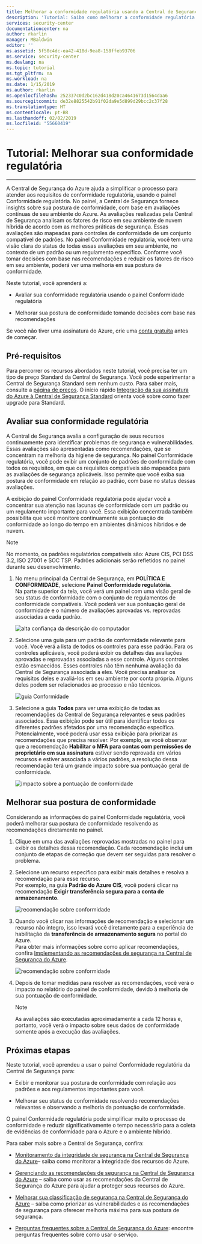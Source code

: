 ```yaml
---
title: Melhorar a conformidade regulatória usando a Central de Segurança do Azure | Microsoft Docs
description: 'Tutorial: Saiba como melhorar a conformidade regulatória usando a Central de Segurança do Azure.'
services: security-center
documentationcenter: na
author: rkarlin
manager: MBaldwin
editor: ''
ms.assetid: 5f50c4dc-ea42-418d-9ea8-158ffeb93706
ms.service: security-center
ms.devlang: na
ms.topic: tutorial
ms.tgt_pltfrm: na
ms.workload: na
ms.date: 1/15/2019
ms.author: rkarlin
ms.openlocfilehash: 252337c0d2bc162d418d20ca4641673d1564daa6
ms.sourcegitcommit: de32e8825542b91f02da9e5d899d29bcc2c37f28
ms.translationtype: HT
ms.contentlocale: pt-BR
ms.lasthandoff: 02/02/2019
ms.locfileid: "55660419"
---
```

# <a name="tutorial-improve-your-regulatory-compliance"></a>Tutorial: Melhorar sua conformidade regulatória
---

A Central de Segurança do Azure ajuda a simplificar o processo para atender aos requisitos de conformidade regulatória, usando o painel Conformidade regulatória. No painel, a Central de Segurança fornece insights sobre sua postura de conformidade, com base em avaliações contínuas de seu ambiente do Azure. As avaliações realizadas pela Central de Segurança analisam os fatores de risco em seu ambiente de nuvem híbrida de acordo com as melhores práticas de segurança. Essas avaliações são mapeadas para controles de conformidade de um conjunto compatível de padrões. No painel Conformidade regulatória, você tem uma visão clara do status de todas essas avaliações em seu ambiente, no contexto de um padrão ou um regulamento específico. Conforme você tomar decisões com base nas recomendações e reduzir os fatores de risco em seu ambiente, poderá ver uma melhoria em sua postura de conformidade.

Neste tutorial, você aprenderá a:

-   Avaliar sua conformidade regulatória usando o painel Conformidade regulatória

-   Melhorar sua postura de conformidade tomando decisões com base nas recomendações

Se você não tiver uma assinatura do Azure, crie uma [conta gratuita](https://azure.microsoft.com/free/) antes de começar.

## <a name="prerequisites"></a>Pré-requisitos

Para percorrer os recursos abordados neste tutorial, você precisa ter um tipo de preço Standard da Central de Segurança. Você pode experimentar a Central de Segurança Standard sem nenhum custo.
Para saber mais, consulte a [página de preços](https://azure.microsoft.com/pricing/details/security-center/). O início rápido [Integração da sua assinatura do Azure à Central de Segurança Standard](https://docs.microsoft.com/azure/security-center/security-center-get-started) orienta você sobre como fazer upgrade para Standard.

##  <a name="assess-your-regulatory-compliance"></a>Avaliar sua conformidade regulatória

A Central de Segurança avalia a configuração de seus recursos continuamente para identificar problemas de segurança e vulnerabilidades. Essas avaliações são apresentadas como recomendações, que se concentram na melhoria da higiene de segurança. No painel Conformidade regulatória, você pode exibir um conjunto de padrões de conformidade com todos os requisitos, em que os requisitos compatíveis são mapeados para as avaliações de segurança aplicáveis. Isso permite que você exiba sua postura de conformidade em relação ao padrão, com base no status dessas avaliações.

A exibição do painel Conformidade regulatória pode ajudar você a concentrar sua atenção nas lacunas de conformidade com um padrão ou um regulamento importante para você. Essa exibição concentrada também possibilita que você monitore continuamente sua pontuação de conformidade ao longo do tempo em ambientes dinâmicos híbridos e de nuvem.

>[!NOTE]
> No momento, os padrões regulatórios compatíveis são: Azure CIS, PCI DSS 3.2, ISO 27001 e SOC TSP. Padrões adicionais serão refletidos no painel durante seu desenvolvimento.

1.  No menu principal da Central de Segurança, em **POLÍTICA E CONFORMIDADE**, selecione **Painel Conformidade regulatória**. <br>
Na parte superior da tela, você verá um painel com uma visão geral de seu status de conformidade com o conjunto de regulamentos de conformidade compatíveis. Você poderá ver sua pontuação geral de conformidade e o número de avaliações aprovadas vs. reprovadas associadas a cada padrão.

    ![alta confiança da descrição do computador](./media/security-center-compliance-dashboard/compliance-dashboard.png)


2.  Selecione uma guia para um padrão de conformidade relevante para você. Você verá a lista de todos os controles para esse padrão. Para os controles aplicáveis, você poderá exibir os detalhes das avaliações aprovadas e reprovadas associadas a esse controle. Alguns controles estão esmaecidos. Esses controles não têm nenhuma avaliação da Central de Segurança associada a eles. Você precisa analisar os requisitos deles e avaliá-los em seu ambiente por conta própria. Alguns deles podem ser relacionados ao processo e não técnicos.

    ![guia Conformidade](./media/security-center-compliance-dashboard/compliance-pci.png)

3.  Selecione a guia **Todos** para ver uma exibição de todas as recomendações da Central de Segurança relevantes e seus padrões associados. Essa exibição pode ser útil para identificar todos os diferentes padrões afetados por uma recomendação específica. <br> Potencialmente, você poderá usar essa exibição para priorizar as recomendações que precisa resolver. Por exemplo, se você observar que a recomendação **Habilitar o MFA para contas com permissões de proprietário em sua assinatura** estiver sendo reprovada em vários recursos e estiver associada a vários padrões, a resolução dessa recomendação terá um grande impacto sobre sua pontuação geral de conformidade.

    ![impacto sobre a pontuação de conformidade](./media/security-center-compliance-dashboard/compliance-all-tabs.png)

## <a name="improve-your-compliance-posture"></a>Melhorar sua postura de conformidade


Considerando as informações do painel Conformidade regulatória, você poderá melhorar sua postura de conformidade resolvendo as recomendações diretamente no painel.

1.  Clique em uma das avaliações reprovadas mostradas no painel para exibir os detalhes dessa recomendação. Cada recomendação inclui um conjunto de etapas de correção que devem ser seguidas para resolver o problema.

2.  Selecione um recurso específico para exibir mais detalhes e resolva a recomendação para esse recurso. <br>Por exemplo, na guia **Padrão do Azure CIS**, você poderá clicar na recomendação **Exigir transferência segura para a conta de armazenamento**.

    ![recomendação sobre conformidade](./media/security-center-compliance-dashboard/compliance-recommendation.png)

3. Quando você clicar nas informações de recomendação e selecionar um recurso não íntegro, isso levará você diretamente para a experiência de habilitação da **transferência de armazenamento segura** no portal do Azure.<br>Para obter mais informações sobre como aplicar recomendações, confira [Implementando as recomendações de segurança na Central de Segurança do Azure](security-center-recommendations.md).

    ![recomendação sobre conformidade](./media/security-center-compliance-dashboard/compliance-remediate-recommendation.png)

4.  Depois de tomar medidas para resolver as recomendações, você verá o impacto no relatório do painel de conformidade, devido à melhoria de sua pontuação de conformidade.

    > [!NOTE]
    > As avaliações são executadas aproximadamente a cada 12 horas e, portanto, você verá o impacto sobre seus dados de conformidade somente após a execução das avaliações.

## <a name="next-steps"></a>Próximas etapas

Neste tutorial, você aprendeu a usar o painel Conformidade regulatória da Central de Segurança para:

-   Exibir e monitorar sua postura de conformidade com relação aos padrões e aos regulamentos importantes para você.

-   Melhorar seu status de conformidade resolvendo recomendações relevantes e observando a melhoria da pontuação de conformidade.

O painel Conformidade regulatória pode simplificar muito o processo de conformidade e reduzir significativamente o tempo necessário para a coleta de evidências de conformidade para o Azure e o ambiente híbrido.

Para saber mais sobre a Central de Segurança, confira:

-   [Monitoramento da integridade de segurança na Central de Segurança do Azure](security-center-monitoring.md)– saiba como monitorar a integridade dos recursos do Azure.

-   [Gerenciando as recomendações de segurança na Central de Segurança do Azure](security-center-recommendations.md) – saiba como usar as recomendações da Central de Segurança do Azure para ajudar a proteger seus recursos do Azure.

-   [Melhorar sua classificação de segurança na Central de Segurança do Azure](security-center-secure-score.md) – saiba como priorizar as vulnerabilidades e as recomendações de segurança para oferecer melhoria máxima para sua postura de segurança.

-   [Perguntas frequentes sobre a Central de Segurança do Azure](security-center-faq.md): encontre perguntas frequentes sobre como usar o serviço.
